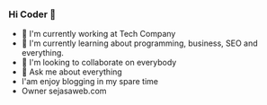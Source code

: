 ### Hi Coder 👋

- 🔭 I'm currently working at Tech Company
- 🌱 I'm currently learning about programming, business, SEO and everything.
- 👯 I'm looking to collaborate on everybody
- 💬 Ask me about everything
- I'am enjoy blogging in my spare time
- Owner sejasaweb.com
